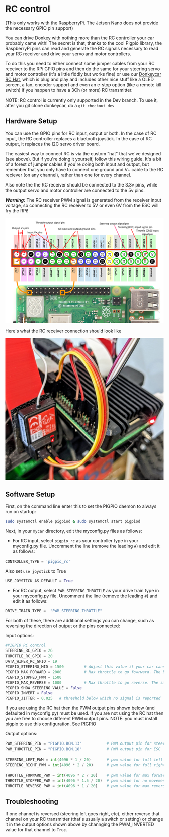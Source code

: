 # RC control

(This only works with the RaspberryPi. The Jetson Nano does not provide the necessary GPIO pin support)

You can drive Donkey with nothing more than the RC controller your car probably came with! The secret is that, thanks to the cool Pigpio library, the RaspberryPi pins can read and generate the RC signals necessary to read your RC receiver and drive your servo and motor controllers. 

To do this you need to either connect some jumper cables from your RC receiver to the RPi GPIO pins and then do the same for your steering servo and motor controller (it's a little fiddly but works fine) or use our [Donkeycar RC Hat](https://store.donkeycar.com/collections/accessories/products/donkey-car-rc-hat), which is plug and play and includes other nice stuff like a OLED screen, a fan, encoder support and even an e-stop option (like a remote kill switch) if you happen to have a 3Ch (or more) RC transmitter.

NOTE: RC control is currently only supported in the Dev branch. To use it, after you git clone donkeycar, do a `git checkout dev`

## Hardware Setup

You can use the GPIO pins for RC input, output or both. In the case of RC input, the RC controller replaces a bluetooth joystick. In the case of RC output, it replaces the I2C servo driver board. 

The easiest way to connect RC is via the custom "hat" that we've designed (see above). But if you're doing it yourself, follow this wiring guide. It's a bit of a forest of jumper cables if you're doing both input and output, but remember that you only have to connect one ground and V+ cable to the RC reciever (on any channel), rather than one for every channel. 

Also note the the RC receiver should be connected to the 3.3v pins, while the output servo and motor controller are connected to the 5v pins.

**_Warning:_** The RC receiver PWM signal is generated from the receiver input voltage, so connecting the RC receiver to 5V or even 6V from the ESC will fry the RPi!

![Donkey RC connections](../assets/rc.png)

Here's what the RC receiver connection should look like

![Donkey RC connections](../assets/rc.jpg)

## Software Setup

First, on the command line enter this to set the PIGPIO daemon to always run on startup:

```bash
sudo systemctl enable pigpiod & sudo systemctl start pigpiod
```

Next, in your `mycar` directory, edit the myconfig.py files as follows:

* For RC input, select `pigpio_rc` as your controller type in your myconfig.py file. Uncomment the line (remove the leading `#`) and edit it as follows:

```python
CONTROLLER_TYPE = 'pigpio_rc'
```

Also set `use joystick` to True

```python
USE_JOYSTICK_AS_DEFAULT = True
```

* For RC output, select `PWM_STEERING_THROTTLE` as your drive train type in your myconfig.py file. Uncomment the line (remove the leading `#`) and edit it as follows:

```python
DRIVE_TRAIN_TYPE =  "PWM_STEERING_THROTTLE"
```

For both of these, there are additional settings you can change, such as reversing the direction of output or the pins connected: 

Input options:
 
```python
#PIGPIO RC control
STEERING_RC_GPIO = 26
THROTTLE_RC_GPIO = 20
DATA_WIPER_RC_GPIO = 19
PIGPIO_STEERING_MID = 1500         # Adjust this value if your car cannot run in a straight line
PIGPIO_MAX_FORWARD = 2000          # Max throttle to go fowrward. The bigger the faster
PIGPIO_STOPPED_PWM = 1500
PIGPIO_MAX_REVERSE = 1000          # Max throttle to go reverse. The smaller the faster
PIGPIO_SHOW_STEERING_VALUE = False
PIGPIO_INVERT = False
PIGPIO_JITTER = 0.025   # threshold below which no signal is reported
```

If you are using the RC hat then the PWM output pins shown below (and defaulted in myconfig.py) must be used.
If you are not using the RC hat then you are free to choose different PWM output pins.
NOTE: you must install pigpio to use this configuration.  See [PIGPIO](pins.md#PIGPIO)

Output options:

```python
PWM_STEERING_PIN = "PIGPIO.BCM.13"           # PWM output pin for steering servo
PWM_THROTTLE_PIN = "PIGPIO.BCM.18"           # PWM output pin for ESC

STEERING_LEFT_PWM = int(4096 * 1 / 20)       # pwm value for full left steering (1ms pulse)
STEERING_RIGHT_PWM = int(4096 * 2 / 20)      # pwm value for full right steering (2ms pulse)

THROTTLE_FORWARD_PWM = int(4096 * 2 / 20)    # pwm value for max forward (2ms pulse)
THROTTLE_STOPPED_PWM = int(4096 * 1.5 / 20)  # pwm value for no movement (1.5ms pulse)
THROTTLE_REVERSE_PWM = int(4096 * 1 / 20)    # pwm value for max reverse throttle (1ms pulse)
```

## Troubleshooting

If one channel is reversed (steering left goes right, etc), either reverse that channel on your RC transmitter (that's usually a switch or setting) or change it in the output options shown above by channging the PWM_INVERTED value for that channel to `True`.
